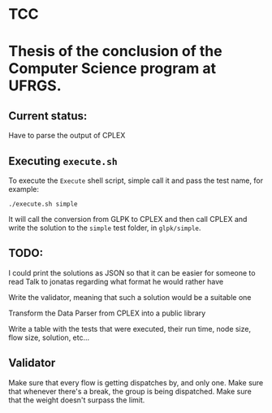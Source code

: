 # TCC

# Thesis of the conclusion of the Computer Science program at UFRGS.

## Current status:

Have to parse the output of CPLEX

## Executing `execute.sh`

To execute the `Execute` shell script, simple call it and pass the test name, for example:

`./execute.sh simple`

It will call the conversion from GLPK to CPLEX and then call CPLEX and write the solution to the `simple` test folder, in `glpk/simple`.

## TODO:

I could print the solutions as JSON so that it can be easier for someone to read
Talk to jonatas regarding what format he would rather have

Write the validator, meaning that such a solution would be a suitable one

Transform the Data Parser from CPLEX into a public library

Write a table with the tests that were executed, their run time, node size, flow size, solution, etc...

## Validator

Make sure that every flow is getting dispatches by, and only one.
Make sure that whenever there's a break, the group is being dispatched.
Make sure that the weight doesn't surpass the limit.

